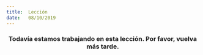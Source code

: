 ```yaml
---
title:  Lección
date:   08/10/2019
---
```


### <center>Todavía estamos trabajando en esta lección. Por favor, vuelva más tarde.</center>